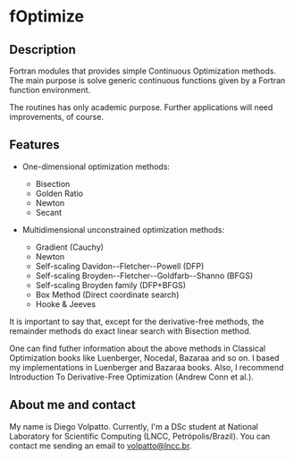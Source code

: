 # fOptimize

## Description
Fortran modules that provides simple Continuous Optimization methods. The main purpose is solve generic continuous functions
given by a Fortran function environment.

The routines has only academic purpose. Further applications will need improvements, of course.

## Features

* One-dimensional optimization methods:
  + Bisection
  + Golden Ratio
  + Newton
  + Secant
  
* Multidimensional unconstrained optimization methods:
  + Gradient (Cauchy)
  + Newton
  + Self-scaling Davidon--Fletcher--Powell (DFP)
  + Self-scaling Broyden--Fletcher--Goldfarb--Shanno (BFGS)
  + Self-scaling Broyden family (DFP+BFGS)
  + Box Method (Direct coordinate search)
  + Hooke & Jeeves

It is important to say that, except for the derivative-free methods, the remainder methods do exact linear search with Bisection method.
  
One can find futher information about the above methods in Classical Optimization books like Luenberger, Nocedal, Bazaraa
and so on. I based my implementations in Luenberger and Bazaraa books. Also, I recommend Introduction To Derivative-Free Optimization (Andrew Conn et al.). 

## About me and contact
My name is Diego Volpatto. Currently, I'm a DSc student at National Laboratory for Scientific Computing (LNCC, Petrópolis/Brazil). You can contact me sending an email to volpatto@lncc.br.
